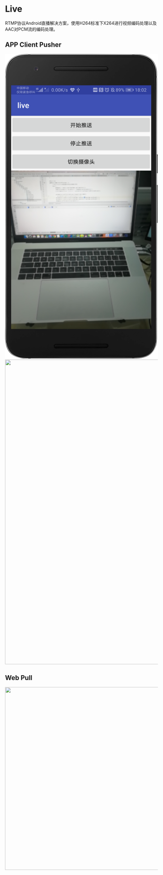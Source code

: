 # Live
RTMP协议Android直播解决方案，使用H264标准下X264进行视频编码处理以及AAC对PCM流的编码处理。
## APP Client Pusher
<img src="./screen/app.png" width="540px" height="1000px"/>

<img src="./screen/apppusher.gif" width="540px" height="1000px"/>

## Web Pull
<img src="./screen/weblive.gif" width="600px" height="600px"/>
